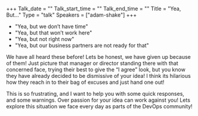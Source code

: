 +++
Talk_date = ""
Talk_start_time = ""
Talk_end_time = ""
Title = "Yea, But..."
Type = "talk"
Speakers = ["adam-shake"]
+++


* "Yea, but we don’t have time"
* "Yea, but that won’t work here"
* "Yea, but not right now"
* "Yea, but our business partners are not ready for that"

We have all heard these before! Lets be honest, we have given up because
of them! Just picture that manager or director standing there with that
concerned face, trying their best to give the “I agree” look, but you
know they have already decided to be dismissive of your idea! I think
its hilarious how they reach in to their bag of excuses and just hand
one out!

This is so frustrating, and I want to help you with some quick
responses, and some warnings. Over passion for your idea can work
against you! Lets explore this situation we face every day as parts of
the DevOps community!
